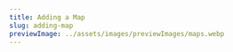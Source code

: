 ```yaml
---
title: Adding a Map
slug: adding-map
previewImage: ../assets/images/previewImages/maps.webp
---
```

